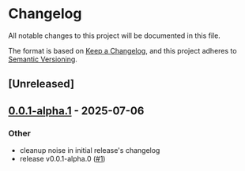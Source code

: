 # Changelog

All notable changes to this project will be documented in this file.

The format is based on [Keep a Changelog](https://keepachangelog.com/en/1.0.0/),
and this project adheres to [Semantic Versioning](https://semver.org/spec/v2.0.0.html).

## [Unreleased]

## [0.0.1-alpha.1](https://github.com/Ekleog/sakuhiki/compare/sakuhiki-v0.0.1-alpha.0...sakuhiki-v0.0.1-alpha.1) - 2025-07-06

### Other

- cleanup noise in initial release's changelog
- release v0.0.1-alpha.0 ([#1](https://github.com/Ekleog/sakuhiki/pull/1))
